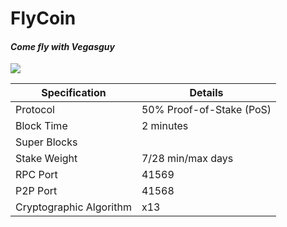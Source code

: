 <h1>FlyCoin</h1>
<h4><i>Come fly with Vegasguy</i></h4>
<img src="http://s22.postimg.org/v24skn2hd/fly_coin.jpg" />

| Specification  | Details |
| ------------- | ------------- |
| Protocol  | 50% Proof-of-Stake (PoS)  |
| Block Time  | 2 minutes |
| Super Blocks |
| Stake Weight | 7/28 min/max days |
| RPC Port  | 41569  |
| P2P Port | 41568 |
| Cryptographic Algorithm  | x13  |


